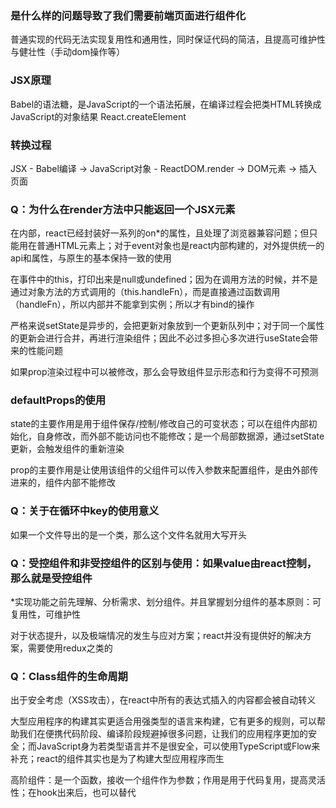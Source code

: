 ### 是什么样的问题导致了我们需要前端页面进行组件化
普通实现的代码无法实现复用性和通用性，同时保证代码的简洁，且提高可维护性与健壮性（手动dom操作等）

### JSX原理
Babel的语法糖，是JavaScript的一个语法拓展，在编译过程会把类HTML转换成JavaScript的对象结果
React.createElement

### 转换过程
JSX - Babel编译 -> JavaScript对象 - ReactDOM.render -> DOM元素 -> 插入页面

### Q：为什么在render方法中只能返回一个JSX元素

在内部，react已经封装好一系列的on*的属性，且处理了浏览器兼容问题；但只能用在普通HTML元素上；对于event对象也是react内部构建的，对外提供统一的api和属性，与原生的基本保持一致的使用

在事件中的this，打印出来是null或undefined；因为在调用方法的时候，并不是通过对象方法的方式调用的（this.handleFn），而是直接通过函数调用（handleFn），所以内部并不能拿到实例；所以才有bind的操作

严格来说setState是异步的，会把更新对象放到一个更新队列中；对于同一个属性的更新会进行合并，再进行渲染组件；因此不必过多担心多次进行useState会带来的性能问题

如果prop渲染过程中可以被修改，那么会导致组件显示形态和行为变得不可预测

### defaultProps的使用

state的主要作用是用于组件保存/控制/修改自己的可变状态；可以在组件内部初始化，自身修改，而外部不能访问也不能修改；是一个局部数据源，通过setState更新，会触发组件的重新渲染

prop的主要作用是让使用该组件的父组件可以传入参数来配置组件，是由外部传进来的，组件内部不能修改

### Q：关于在循环中key的使用意义

如果一个文件导出的是一个类，那么这个文件名就用大写开头

### Q：受控组件和非受控组件的区别与使用：如果value由react控制，那么就是受控组件

*实现功能之前先理解、分析需求、划分组件。并且掌握划分组件的基本原则：可复用性，可维护性

对于状态提升，以及极端情况的发生与应对方案；react并没有提供好的解决方案，需要使用redux之类的

### Q：Class组件的生命周期

出于安全考虑（XSS攻击），在react中所有的表达式插入的内容都会被自动转义

大型应用程序的构建其实更适合用强类型的语言来构建，它有更多的规则，可以帮助我们在便携代码阶段、编译阶段规避掉很多问题，让我们的应用程序更加的安全；而JavaScript身为若类型语言并不是很安全，可以使用TypeScript或Flow来补充；react的组件其实也是为了构建大型应用程序而生

高阶组件：是一个函数，接收一个组件作为参数；作用是用于代码复用，提高灵活性；在hook出来后，也可以替代
